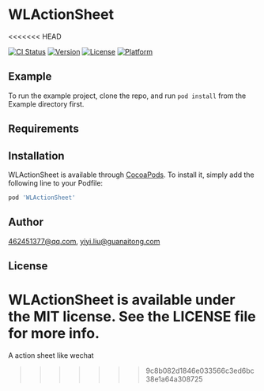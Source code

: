 # WLActionSheet
<<<<<<< HEAD

[![CI Status](http://img.shields.io/travis/462451377@qq.com/WLActionSheet.svg?style=flat)](https://travis-ci.org/462451377@qq.com/WLActionSheet)
[![Version](https://img.shields.io/cocoapods/v/WLActionSheet.svg?style=flat)](http://cocoapods.org/pods/WLActionSheet)
[![License](https://img.shields.io/cocoapods/l/WLActionSheet.svg?style=flat)](http://cocoapods.org/pods/WLActionSheet)
[![Platform](https://img.shields.io/cocoapods/p/WLActionSheet.svg?style=flat)](http://cocoapods.org/pods/WLActionSheet)

## Example

To run the example project, clone the repo, and run `pod install` from the Example directory first.

## Requirements

## Installation

WLActionSheet is available through [CocoaPods](http://cocoapods.org). To install
it, simply add the following line to your Podfile:

```ruby
pod 'WLActionSheet'
```

## Author

462451377@qq.com, yiyi.liu@guanaitong.com

## License

WLActionSheet is available under the MIT license. See the LICENSE file for more info.
=======
A action sheet like wechat
>>>>>>> 9c8b082d1846e033566c3ed6bc38e1a64a308725
